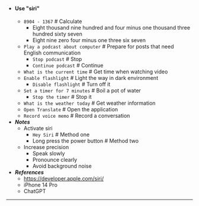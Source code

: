 - #### Use "siri"
    - `8904 - 1367` # Calculate
        - Eight thousand nine hundred and four minus one thousand three hundred sixty seven
        - Eight nine zero four minus one three six seven
    - `Play a podcast about computer` # Prepare for posts that need English communication
        - `Stop podcast` # Stop
        - `Continue podcast` # Continue
    - `What is the current time` # Get time when watching video
    - `Enable flashlight` # Light the way in dark environment
        - `Disable flashlight` # Turn off it
    - `Set a timer for 7 minutes` # Boil a pot of water
        - `Stop the timer` # Stop it
    - `What is the weather today` # Get weather information
    - `Open Translate` # Open the application
    - `Record voice memo` # Record a conversation
- ***Notes***
    - Activate siri
        - `Hey Siri` # Method one
        - Long press the power button # Method two
    - Increase precision
        - Speak slowly
        - Pronounce clearly
        - Avoid background noise
- ***References***
    - https://developer.apple.com/siri/
    - iPhone 14 Pro
    - ChatGPT
- ---
